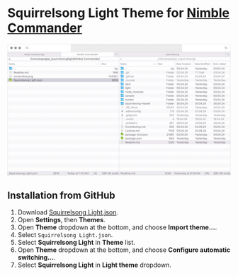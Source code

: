 # Squirrelsong Light Theme for [Nimble Commander](https://magnumbytes.com/)

![Squirrelsong Light theme for Nimble Commander](screenshot-light.png)

## Installation from GitHub

1. Download [Squirrelsong Light.json](Squirrelsong%20Light.json).
2. Open **Settings**, then **Themes**.
3. Open **Theme** dropdown at the bottom, and choose **Import theme...**.
4. Select `Squirrelsong Light.json`.
5. Select **Squirrelsong Light** in **Theme** list.
6. Open **Theme** dropdown at the bottom, and choose **Configure automatic switching...**.
7. Select **Squirrelsong Light** in **Light theme** dropdown.
